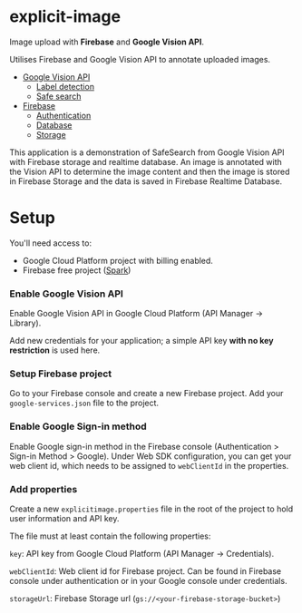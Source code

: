 # explicit-image
Image upload with **Firebase** and **Google Vision API**.

Utilises Firebase and Google Vision API to annotate uploaded images.
- [Google Vision API](https://cloud.google.com/vision/)
  - [Label detection](https://cloud.google.com/vision/docs/label-tutorial)
  - [Safe search](https://cloud.google.com/vision/docs/requests-and-responses)
- [Firebase](https://firebase.google.com/)
  - [Authentication](https://firebase.google.com/docs/auth/)
  - [Database](https://firebase.google.com/docs/database/)
  - [Storage](https://firebase.google.com/docs/storage/)

This application is a demonstration of SafeSearch from Google Vision API with Firebase storage and realtime database. An image is annotated with the Vision API to determine the image content and then the image is stored in Firebase Storage and the data is saved in Firebase Realtime Database.

# Setup
You'll need access to:
- Google Cloud Platform project with billing enabled.
- Firebase free project ([Spark](https://firebase.google.com/pricing/))


### Enable Google Vision API
Enable Google Vision API in Google Cloud Platform (API Manager -> Library).

Add new credentials for your application; a simple API key **with no key restriction** is used here.


### Setup Firebase project
Go to your Firebase console and create a new Firebase project.
Add your `google-services.json` file to the project.

### Enable Google Sign-in method
Enable Google sign-in method in the Firebase console (Authentication > Sign-in Method > Google).
Under Web SDK configuration, you can get your web client id, which needs to be assigned to `webClientId` in the properties.


### Add properties
Create a new `explicitimage.properties` file in the root of the project to hold user information and API key.

The file must at least contain the following properties:

`key`: API key from Google Cloud Platform (API Manager -> Credentials).

`webClientId`: Web client id for Firebase project. Can be found in Firebase console under authentication or in your Google console under credentials.

`storageUrl`: Firebase Storage url (`gs://<your-firebase-storage-bucket>`)
